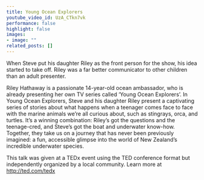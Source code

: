 ```yaml
---
title: Young Ocean Explorers
youtube_video_id: UzA_CTkn7vk
performance: false
highlight: false
images: 
- image: ""
related_posts: []
---
```


When Steve put his daughter Riley as the front person for the show, his idea started to take off. Riley was a far better communicator to other children than an adult presenter.

Riley Hathaway is a passionate 14-year-old ocean ambassador, who is already presenting her own TV series called ‘Young Ocean Explorers’. In Young Ocean Explorers, Steve and his daughter Riley present a captivating series of stories about what happens when a teenager comes face to face with the marine animals we’re all curious about, such as stingrays, orca, and turtles. It’s a winning combination: Riley’s got the questions and the teenage-cred, and Steve’s got the boat and underwater know-how. Together, they take us on a journey that has never been previously imagined: a fun, accessible glimpse into the world of New Zealand’s incredible underwater species.

This talk was given at a TEDx event using the TED conference format but independently organized by a local community. Learn more at http://ted.com/tedx
